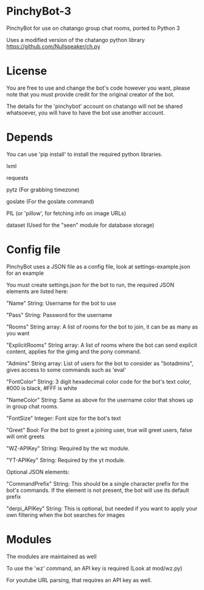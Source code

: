 # PinchyBot-3
PinchyBot for use on chatango group chat rooms, ported to Python 3

Uses a modified version of the chatango python library https://github.com/Nullspeaker/ch.py

# License
You are free to use and change the bot's code however you want, please note that you must provide credit for the original creator of the bot.

The details for the 'pinchybot' account on chatango will not be shared whatsoever, you will have to have the bot use another account.

# Depends
You can use 'pip install' to install the required python libraries.

lxml

requests

pytz (For grabbing timezone)

goslate (For the goslate command)

PIL (or 'pillow', for fetching info on image URLs)

dataset (Used for the "seen" module for database storage)

# Config file
PinchyBot uses a JSON file as a config file, look at settings-example.json for an example

You must create settings.json for the bot to run, the required JSON elements are listed here:

"Name" String: Username for the bot to use

"Pass" String: Password for the username

"Rooms" String array: A list of rooms for the bot to join, it can be as many as you want

"ExplicitRooms" String array: A list of rooms where the bot can send explicit content, applies for the gimg and the pony command.

"Admins" String array: List of users for the bot to consider as "botadmins", gives access to some commands such as 'eval'

"FontColor" String: 3 digit hexadecimal color code for the bot's text color, #000 is black, #FFF is white

"NameColor" String: Same as above for the username color that shows up in group chat rooms.

"FontSize" Integer: Font size for the bot's text

"Greet" Bool: For the bot to greet a joining user, true will greet users, false will omit greets

"WZ-APIKey" String: Required by the wz module.

"YT-APIKey" String: Required by the yt module.

Optional JSON elements:

"CommandPrefix" String: This should be a single character prefix for the bot's commands. If the element is not present, the bot will use its default prefix

"derpi_APIKey" String: This is optional, but needed if you want to apply your own filtering when the bot searches for images

# Modules
The modules are maintained as well

To use the 'wz' command, an API key is required (Look at mod/wz.py)

For youtube URL parsing, that requires an API key as well.
